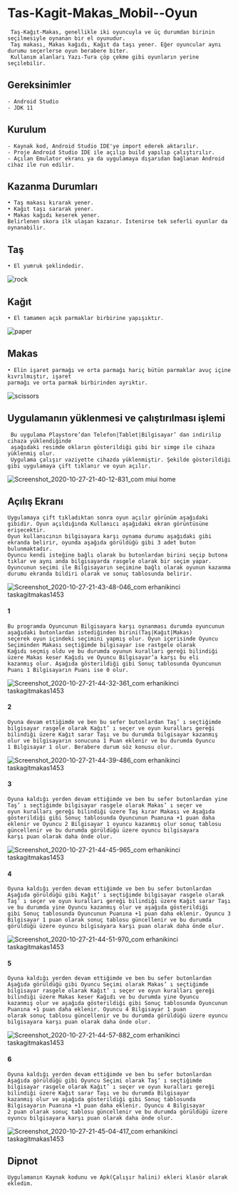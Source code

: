 # Tas-Kagit-Makas_Mobil--Oyun
     Taş-Kağıt-Makas, genellikle iki oyuncuyla ve üç durumdan birinin seçilmesiyle oynanan bir el oyunudur. 
     Taş makası, Makas kağıdı, Kağıt da taşı yener. Eğer oyuncular aynı durumu seçerlerse oyun berabere biter. 
     Kullanım alanları Yazı-Tura çöp çekme gibi oyunların yerine seçilebilir.


## Gereksinimler
    - Android Studio
    - JDK 11
  
  
## Kurulum
    - Kaynak kod, Android Studio IDE'ye import ederek aktarılır.
    - Proje Android Studio IDE ile açılıp build yapılıp çalıştırılır.
    - Açılan Emulator ekranı ya da uygulamaya dışarıdan bağlanan Android cihaz ile run edilir.
  
## Kazanma Durumları
    • Taş makası kırarak yener.
    • Kağıt taşı sararak yener.
    • Makas kağıdı keserek yener.
    Belirlenen skora ilk ulaşan kazanır. İstenirse tek seferli oyunlar da oynanabilir.
  
  
## Taş
    • El yumruk şeklindedir.
![rock](https://user-images.githubusercontent.com/81168263/154966487-5f68dde0-79e7-4c19-bf4f-8f53c1b41bc3.png)
  
## Kağıt
    • El tamamen açık parmaklar birbirine yapışıktır.
![paper](https://user-images.githubusercontent.com/81168263/154966997-896f47d4-18bc-44d7-ae0b-2ff7d88c3d2f.png)  
## Makas
    • Elin işaret parmağı ve orta parmağı hariç bütün parmaklar avuç içine kıvrılmıştır, işaret
    parmağı ve orta parmak birbirinden ayrıktır.
![scissors](https://user-images.githubusercontent.com/81168263/154967009-f3382e20-e0b3-4600-870c-f38d46d5b9b3.png)  
## Uygulamanın yüklenmesi ve çalıştırılması işlemi  
     Bu uygulama Playstore’dan Telefon|Tablet|Bilgisayar’ dan indirilip cihaza yüklendiğinde
     aşağıdaki resimde okların gösterildiği gibi bir simge ile cihaza yüklenmiş olur.
     Uygulama çalışır vaziyette cihazda yüklenmiştir. Şekilde gösterildiği gibi uygulamaya çift tıklanır ve oyun açılır.
![Screenshot_2020-10-27-21-40-12-831_com miui home](https://user-images.githubusercontent.com/81168263/154969977-ff0c41f9-0f30-4e7d-9546-947c6fe00213.jpg)  
## Açılış Ekranı
    Uygulamaya çift tıkladıktan sonra oyun açılır görünüm aşağıdaki gibidir. Oyun açıldığında Kullanıcı aşağıdaki ekran görüntüsüne erişecektir. 
    Oyun kullanıcının bilgisayara karşı oynama durumu aşağıdaki gibi ekranda belirir, oyunda aşağıda görüldüğü gibi 3 adet buton bulunmaktadır. 
    Oyuncu kendi isteğine bağlı olarak bu butonlardan birini seçip butona tıklar ve aynı anda bilgisayarda rasgele olarak bir seçim yapar. 
    Oyuncunun seçimi ile Bilgisayarın seçimine bağlı olarak oyunun kazanma durumu ekranda bildiri olarak ve sonuç tablosunda belirir.
![Screenshot_2020-10-27-21-43-48-046_com erhanikinci taskagitmakas1453](https://user-images.githubusercontent.com/81168263/154970537-a1de0cf1-d643-41cf-af35-c57f87f67af1.jpg)
#### 1
    Bu programda Oyuncunun Bilgisayara karşı oynanması durumda oyuncunun aşağıdaki butonlardan istediğinden birini(Taş|Kağıt|Makas)
    seçerek oyun içindeki seçimini yapmış olur. Oyun içerisinde Oyuncu Seçiminden Makası seçtiğimde bilgisayar ise rastgele olarak 
    Kağıdı seçmiş oldu ve bu durumda oyunun kuralları gereği bilindiği üzere Makas keser Kağıdı ve Oyuncu Bilgisayar’a karşı bu eli
    kazanmış olur. Aşağıda gösterildiği gibi Sonuç tablosunda Oyuncunun Puanı 1 Bilgisayarın Puanı ise 0 olur.
![Screenshot_2020-10-27-21-44-32-361_com erhanikinci taskagitmakas1453](https://user-images.githubusercontent.com/81168263/154970710-91596dc9-0c90-48b0-b808-e4b7355b375d.jpg)

#### 2
    Oyuna devam ettiğimde ve ben bu sefer butonlardan Taş’ ı seçtiğimde bilgisayar rasgele olarak Kağıt’ ı seçer ve oyun kuralları gereği 
    bilindiği üzere Kağıt sarar Taşı ve bu durumda bilgisayar kazanmış olur ve bilgisayarın sonucuna 1 Puan eklenir ve bu durumda Oyuncu
    1 Bilgisayar 1 olur. Berabere durum söz konusu olur.
![Screenshot_2020-10-27-21-44-39-486_com erhanikinci taskagitmakas1453](https://user-images.githubusercontent.com/81168263/154970728-0fd52364-a098-4e3c-9b11-1e21f17d9f65.jpg)  
#### 3
    Oyuna kaldığı yerden devam ettiğimde ve ben bu sefer butonlardan yine Taş’ ı seçtiğimde bilgisayar rasgele olarak Makas’ ı seçer ve
    oyun kuralları gereği bilindiği üzere Taş kırar Makası ve Aşağıda gösterildiği gibi Sonuç tablosunda Oyuncunun Puanına +1 puan daha
    eklenir ve Oyuncu 2 Bilgisayar 1 oyuncu kazanmış olur sonuç tablosu güncellenir ve bu durumda görüldüğü üzere oyuncu bilgisayara
    karşı puan olarak daha önde olur. 
![Screenshot_2020-10-27-21-44-45-965_com erhanikinci taskagitmakas1453](https://user-images.githubusercontent.com/81168263/154970739-2017fab2-5479-40e8-923c-0449eb22c145.jpg)   
    
#### 4
    Oyuna kaldığı yerden devam ettiğimde ve ben bu sefer butonlardan Aşağıda görüldüğü gibi Kağıt’ ı seçtiğimde bilgisayar rasgele olarak
    Taş’ ı seçer ve oyun kuralları gereği bilindiği üzere Kağıt sarar Taşı ve bu durumda yine Oyuncu kazanmış olur ve aşağıda gösterildiği
    gibi Sonuç tablosunda Oyuncunun Puanına +1 puan daha eklenir. Oyuncu 3 Bilgisayar 1 puan olarak sonuç tablosu güncellenir ve bu durumda
    görüldüğü üzere oyuncu bilgisayara karşı puan olarak daha önde olur. 
![Screenshot_2020-10-27-21-44-51-970_com erhanikinci taskagitmakas1453](https://user-images.githubusercontent.com/81168263/154970752-3280c519-a9a0-4799-b14a-8f0764bcfba0.jpg)    
    
    
#### 5
    Oyuna kaldığı yerden devam ettiğimde ve ben bu sefer butonlardan Aşağıda görüldüğü gibi Oyuncu Seçimi olarak Makas’ ı seçtiğimde
    bilgisayar rasgele olarak Kağıt’ ı seçer ve oyun kuralları gereği bilindiği üzere Makas keser Kağıdı ve bu durumda yine Oyuncu
    kazanmış olur ve aşağıda gösterildiği gibi Sonuç tablosunda Oyuncunun Puanına +1 puan daha eklenir. Oyuncu 4 Bilgisayar 1 puan 
    olarak sonuç tablosu güncellenir ve bu durumda görüldüğü üzere oyuncu bilgisayara karşı puan olarak daha önde olur.
![Screenshot_2020-10-27-21-44-57-882_com erhanikinci taskagitmakas1453](https://user-images.githubusercontent.com/81168263/154970767-84b34721-b06b-4689-824b-6d3337cfb410.jpg)    
#### 6
    Oyuna kaldığı yerden devam ettiğimde ve ben bu sefer butonlardan Aşağıda görüldüğü gibi Oyuncu Seçimi olarak Taş’ ı seçtiğimde 
    bilgisayar rasgele olarak Kağıt’ ı seçer ve oyun kuralları gereği bilindiği üzere Kağıt sarar Taşı ve bu durumda Bilgisayar
    kazanmış olur ve aşağıda gösterildiği gibi Sonuç tablosunda Bilgisayarın Puanına +1 puan daha eklenir. Oyuncu 4 Bilgisayar
    2 puan olarak sonuç tablosu güncellenir ve bu durumda görüldüğü üzere oyuncu bilgisayara karşı puan olarak daha önde olur.
![Screenshot_2020-10-27-21-45-04-417_com erhanikinci taskagitmakas1453](https://user-images.githubusercontent.com/81168263/154970786-3f8993e4-7f34-44f9-82e4-aed4ce8813d7.jpg)
## Dipnot
    Uygulamanın Kaynak kodunu ve Apk(Çalışır halini) ekleri klasör olarak ekledim.
